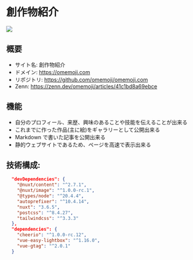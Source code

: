 # 創作物紹介

![](https://user-images.githubusercontent.com/68148226/206378627-436399d5-f540-4a6b-adda-d8a68d9a0da0.png)

## 概要

- サイト名: 創作物紹介
- ドメイン: https://omemoji.com
- リポジトリ: https://github.com/omemoji/omemoji.com
- Zenn: https://zenn.dev/omemoji/articles/41c1bd8a69ebce

## 機能

- 自分のプロフィール、来歴、興味のあることや技能を伝えることが出来る
- これまでに作った作品(主に絵)をギャラリーとして公開出来る
- Markdown で書いた記事を公開出来る
- 静的ウェブサイトであるため、ページを高速で表示出来る

## 技術構成:

```json
  "devDependencies": {
    "@nuxt/content": "^2.7.1",
    "@nuxt/image": "^1.0.0-rc.1",
    "@types/node": "^20.4.4",
    "autoprefixer": "^10.4.14",
    "nuxt": "3.6.5",
    "postcss": "^8.4.27",
    "tailwindcss": "^3.3.3"
  },
  "dependencies": {
    "cheerio": "^1.0.0-rc.12",
    "vue-easy-lightbox": "^1.16.0",
    "vue-gtag": "^2.0.1"
  }
```
